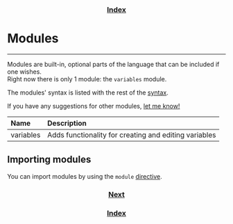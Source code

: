 <h3 align="center"><a href="index.html">Index</a></h3>

# Modules
-----

Modules are built-in, optional parts of the language that can be included if one wishes.  
Right now there is only 1 module: the `variables` module.

The modules' syntax is listed with the rest of the [syntax](syntax.html).


If you have any suggestions for other modules, [let me know!](contact.html)


| Name      | Description                                           |
|:----------|:------------------------------------------------------|
| variables | Adds functionality for creating and editing variables |

## Importing modules
You can import modules by using the `module` [directive](directives.html).  

<h3 align="center"><a href="flags.html">Next</a></h3>
<h3 align="center"><a href="index.html">Index</a></h3>
